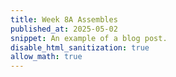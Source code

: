 ```yaml
---
title: Week 8A Assembles
published_at: 2025-05-02
snippet: An example of a blog post.
disable_html_sanitization: true
allow_math: true
---
```

